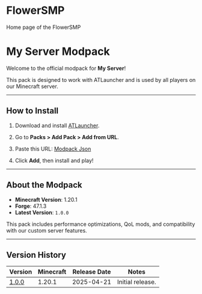 # FlowerSMP
Home page of the FlowerSMP

# My Server Modpack

Welcome to the official modpack for **My Server**!

This pack is designed to work with ATLauncher and is used by all players on our Minecraft server.

---

## How to Install

1. Download and install [ATLauncher](https://atlauncher.com/downloads).
2. Go to **Packs > Add Pack > Add from URL**.
3. Paste this URL: [Modpack Json](https://github.com/Rizzy2k/FlowerSMP/blob/main/modpack.json)

4. Click **Add**, then install and play!

---

## About the Modpack

- **Minecraft Version**: 1.20.1  
- **Forge**: 47.1.3  
- **Latest Version**: `1.0.0`

This pack includes performance optimizations, QoL mods, and compatibility with our custom server features.

---

## Version History

| Version | Minecraft | Release Date | Notes            |
|---------|-----------|--------------|------------------|
| [1.0.0](https://github.com/Rizzy2k/FlowerSMP/releases/tag/v1.0.0)   | 1.20.1    | 2025-04-21   | Initial release. | 
